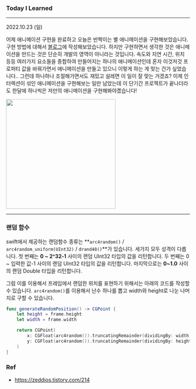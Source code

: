 ### Today I Learned

----

2022.10.23 (일)

어제 애니메이션 구현을 완료하고 오늘은 반짝이는 별 애니메이션을 구현해보았습니다. 구현 방법에 대해서 [블로그](https://wodyios.tistory.com/73)에 작성해보았습니다. 하지만 구현하면서 생각한 것은 애니메이션을 만드는 것은 단순히 개발의 영역이 아니라는 것입니다. 속도와 지연 시간, 위치 등등 여러가지 요소들을 종합하여 만들어지는 하나의 애니메이션인데 혼자 이것저것 프로퍼티 값을 바꿔가면서 애니메이션을 만들고 있으니 이렇게 하는 게 맞는 건가 싶었습니다.. 그런데 하나하나 조절해가면서도 재밌고 설레면 이 일이 잘 맞는 거겠죠? 이제 인터렉션이 섞인 애니메이션을 구현해보는 일만 남았는데 이 단기간 프로젝트가 끝나더라도 한달에 하나씩은 저만의 애니메이션을 구현해봐야곘습니다! 

<img src="https://raw.githubusercontent.com/hello-woody/img-uploader/master/uPic/2022-10-23%2020.09.08.gif" width="300"> 



----

### 랜덤 함수

swift에서 제공하는 랜덤함수 종류는 **`arc4random()` / `arc4random_uniform(UInt32)` / `drand48()`**가 있습니다. 세가지 모두 성격이 다릅니다. 첫 번째는 **0 ~ 2^32-1** 사이의 랜덤 UInt32 타입의 값을 리턴합니다. 두 번째는 0 ~ 입력한 값-1 사이의 랜덤 UInt32 타입의 값을 리턴합니다. 마지막으로는 **0~1.0** 사이의 랜덤 Double 타입을 리턴합니다. 

그럼 이를 이용해서 프레임에서 랜덤한 위치를 표현하기 위해서는 아래의 코드를 작성할 수 있습니다. `arc4random()`를 이용해서 난수 하나를 뽑고 width와 height로 나눈 나머지로 구할 수 있습니다. 

```swift
func generateRandomPosition() -> CGPoint {
    let height = frame.height
    let width = frame.width

    return CGPoint(
        x: CGFloat(arc4random()).truncatingRemainder(dividingBy: width),
        y: CGFloat(arc4random()).truncatingRemainder(dividingBy: height)
    )
}
```

### Ref

- https://zeddios.tistory.com/214

